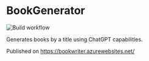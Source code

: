# BookGenerator
![Build workflow](https://github.com/Mental-NV/BookGenerator/actions/workflows/publishwebapp.yml/badge.svg)

Generates books by a title using ChatGPT capabilities.

Published on https://bookwriter.azurewebsites.net/
